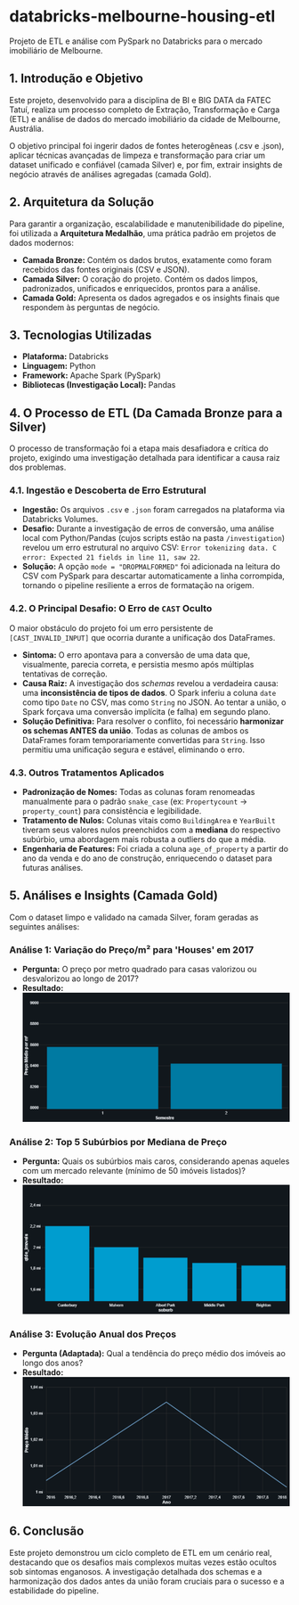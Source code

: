 # databricks-melbourne-housing-etl
Projeto de ETL e análise com PySpark no Databricks para o mercado imobiliário de Melbourne.

## 1. Introdução e Objetivo

Este projeto, desenvolvido para a disciplina de BI e BIG DATA da FATEC Tatuí, realiza um processo completo de Extração, Transformação e Carga (ETL) e análise de dados do mercado imobiliário da cidade de Melbourne, Austrália.

O objetivo principal foi ingerir dados de fontes heterogêneas (.csv e .json), aplicar técnicas avançadas de limpeza e transformação para criar um dataset unificado e confiável (camada Silver) e, por fim, extrair insights de negócio através de análises agregadas (camada Gold).

## 2. Arquitetura da Solução

Para garantir a organização, escalabilidade e manutenibilidade do pipeline, foi utilizada a **Arquitetura Medalhão**, uma prática padrão em projetos de dados modernos:

-   **Camada Bronze:** Contém os dados brutos, exatamente como foram recebidos das fontes originais (CSV e JSON).
-   **Camada Silver:** O coração do projeto. Contém os dados limpos, padronizados, unificados e enriquecidos, prontos para a análise.
-   **Camada Gold:** Apresenta os dados agregados e os insights finais que respondem às perguntas de negócio.

## 3. Tecnologias Utilizadas

-   **Plataforma:** Databricks
-   **Linguagem:** Python
-   **Framework:** Apache Spark (PySpark)
-   **Bibliotecas (Investigação Local):** Pandas

## 4. O Processo de ETL (Da Camada Bronze para a Silver)

O processo de transformação foi a etapa mais desafiadora e crítica do projeto, exigindo uma investigação detalhada para identificar a causa raiz dos problemas.

### 4.1. Ingestão e Descoberta de Erro Estrutural

-   **Ingestão:** Os arquivos `.csv` e `.json` foram carregados na plataforma via Databricks Volumes.
-   **Desafio:** Durante a investigação de erros de conversão, uma análise local com Python/Pandas (cujos scripts estão na pasta `/investigation`) revelou um erro estrutural no arquivo CSV: `Error tokenizing data. C error: Expected 21 fields in line 11, saw 22`.
-   **Solução:** A opção `mode = "DROPMALFORMED"` foi adicionada na leitura do CSV com PySpark para descartar automaticamente a linha corrompida, tornando o pipeline resiliente a erros de formatação na origem.

### 4.2. O Principal Desafio: O Erro de `CAST` Oculto

O maior obstáculo do projeto foi um erro persistente de `[CAST_INVALID_INPUT]` que ocorria durante a unificação dos DataFrames.

-   **Sintoma:** O erro apontava para a conversão de uma data que, visualmente, parecia correta, e persistia mesmo após múltiplas tentativas de correção.
-   **Causa Raiz:** A investigação dos *schemas* revelou a verdadeira causa: uma **inconsistência de tipos de dados**. O Spark inferiu a coluna `date` como tipo `Date` no CSV, mas como `String` no JSON. Ao tentar a união, o Spark forçava uma conversão implícita (e falha) em segundo plano.
-   **Solução Definitiva:** Para resolver o conflito, foi necessário **harmonizar os schemas ANTES da união**. Todas as colunas de ambos os DataFrames foram temporariamente convertidas para `String`. Isso permitiu uma unificação segura e estável, eliminando o erro.

### 4.3. Outros Tratamentos Aplicados

-   **Padronização de Nomes:** Todas as colunas foram renomeadas manualmente para o padrão `snake_case` (ex: `Propertycount` -> `property_count`) para consistência e legibilidade.
-   **Tratamento de Nulos:** Colunas vitais como `BuildingArea` e `YearBuilt` tiveram seus valores nulos preenchidos com a **mediana** do respectivo subúrbio, uma abordagem mais robusta a outliers do que a média.
-   **Engenharia de Features:** Foi criada a coluna `age_of_property` a partir do ano da venda e do ano de construção, enriquecendo o dataset para futuras análises.

## 5. Análises e Insights (Camada Gold)

Com o dataset limpo e validado na camada Silver, foram geradas as seguintes análises:

### Análise 1: Variação do Preço/m² para 'Houses' em 2017

* **Pergunta:** O preço por metro quadrado para casas valorizou ou desvalorizou ao longo de 2017?
* **Resultado:** ![Resultado da Análise 1](./images/analise1_preco_m2.png)

### Análise 2: Top 5 Subúrbios por Mediana de Preço

* **Pergunta:** Quais os subúrbios mais caros, considerando apenas aqueles com um mercado relevante (mínimo de 50 imóveis listados)?
* **Resultado:** ![Resultado da Análise 2](./images/analise2_top5_suburbios.png)

### Análise 3: Evolução Anual dos Preços

* **Pergunta (Adaptada):** Qual a tendência do preço médio dos imóveis ao longo dos anos?
* **Resultado:** ![Resultado da Análise 3](./images/analise3_evolucao_preco.png)

## 6. Conclusão

Este projeto demonstrou um ciclo completo de ETL em um cenário real, destacando que os desafios mais complexos muitas vezes estão ocultos sob sintomas enganosos. A investigação detalhada dos schemas e a harmonização dos dados antes da união foram cruciais para o sucesso e a estabilidade do pipeline.
